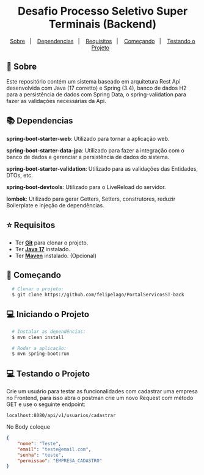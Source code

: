 <h1 align="center">
Desafio Processo Seletivo Super Terminais (Backend)
</h1>

<p align="center">
  <a href="#page_with_curl-sobre">Sobre</a>&nbsp;&nbsp;&nbsp;|&nbsp;&nbsp;&nbsp;
  <a href="#books-dependencias">Dependencias</a>&nbsp;&nbsp;&nbsp;|&nbsp;&nbsp;&nbsp;
  <a href="#star-requisitos">Requisitos</a>&nbsp;&nbsp;&nbsp;|&nbsp;&nbsp;&nbsp;  
  <a href="#rocket-começando">Começando</a>&nbsp;&nbsp;&nbsp;|&nbsp;&nbsp;&nbsp;
  <a href="#computer-testando-o-projeto">Testando o Projeto</a>&nbsp;&nbsp;&nbsp;
</p>

## :page_with_curl: Sobre
Este repositório contém um sistema baseado em arquitetura Rest Api desenvolvida com Java (17 corretto) e Spring (3.4), banco de dados H2 para a persistência de dados com Spring Data, o spring-validation para fazer as validações necessárias da Api.

## :books: **Dependencias**
**spring-boot-starter-web**: Utilizado para tornar a aplicação web.

**spring-boot-starter-data-jpa**: Utilizado para fazer a integração com o banco de dados e gerenciar a persistência de dados do sistema.

**spring-boot-starter-validation**: Utilizado para as validações das Entidades, DTOs, etc.

**spring-boot-devtools**: Utilizado para o LiveReload do servidor.

**lombok**: Utilizado para gerar Getters, Setters, construtores, reduzir Boilerplate e injeção de dependências.


## :star: Requisitos
- Ter [**Git**](https://git-scm.com/) para clonar o projeto.
- Ter [**Java 17**]() instalado.
- Ter [**Maven**]([https://gradle.org/install/](https://maven.apache.org/download.cgi)) instalado. (Opcional)


## :rocket: Começando
``` bash
  # Clonar o projeto:
  $ git clone https://github.com/felipelago/PortalServicosST-back

```

## :computer: Iniciando o Projeto
```bash
  # Instalar as dependências:
  $ mvn clean install 

  # Rodar a aplicação:
  $ mvn spring-boot:run
```

## :computer: Testando o Projeto
Crie um usuário para testar as funcionalidades com cadastrar uma empresa no Frontend, para isso abra o postman crie um novo Request com método GET e use o seguinte endpoint:
```
localhost:8080/api/v1/usuarios/cadastrar
```
No Body coloque
```JSON
{
    "nome": "Teste",
    "email": "teste@email.com",
    "senha": "teste",
    "permissao": "EMPRESA_CADASTRO"
}
```
